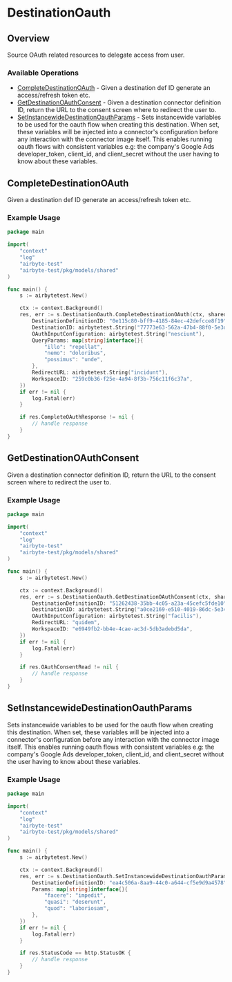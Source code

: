 # DestinationOauth

## Overview

Source OAuth related resources to delegate access from user.

### Available Operations

* [CompleteDestinationOAuth](#completedestinationoauth) - Given a destination def ID generate an access/refresh token etc.
* [GetDestinationOAuthConsent](#getdestinationoauthconsent) - Given a destination connector definition ID, return the URL to the consent screen where to redirect the user to.
* [SetInstancewideDestinationOauthParams](#setinstancewidedestinationoauthparams) - Sets instancewide variables to be used for the oauth flow when creating this destination. When set, these variables will be injected into a connector's configuration before any interaction with the connector image itself. This enables running oauth flows with consistent variables e.g: the company's Google Ads developer_token, client_id, and client_secret without the user having to know about these variables.


## CompleteDestinationOAuth

Given a destination def ID generate an access/refresh token etc.

### Example Usage

```go
package main

import(
	"context"
	"log"
	"airbyte-test"
	"airbyte-test/pkg/models/shared"
)

func main() {
    s := airbytetest.New()

    ctx := context.Background()
    res, err := s.DestinationOauth.CompleteDestinationOAuth(ctx, shared.CompleteDestinationOAuthRequest{
        DestinationDefinitionID: "0e115c80-bff9-4185-84ec-42defcce8f19",
        DestinationID: airbytetest.String("77773e63-562a-47b4-88f0-5e3d48fdaf31"),
        OAuthInputConfiguration: airbytetest.String("nesciunt"),
        QueryParams: map[string]interface{}{
            "illo": "repellat",
            "nemo": "doloribus",
            "possimus": "unde",
        },
        RedirectURL: airbytetest.String("incidunt"),
        WorkspaceID: "259c0b36-f25e-4a94-8f3b-756c11f6c37a",
    })
    if err != nil {
        log.Fatal(err)
    }

    if res.CompleteOAuthResponse != nil {
        // handle response
    }
}
```

## GetDestinationOAuthConsent

Given a destination connector definition ID, return the URL to the consent screen where to redirect the user to.

### Example Usage

```go
package main

import(
	"context"
	"log"
	"airbyte-test"
	"airbyte-test/pkg/models/shared"
)

func main() {
    s := airbytetest.New()

    ctx := context.Background()
    res, err := s.DestinationOauth.GetDestinationOAuthConsent(ctx, shared.DestinationOauthConsentRequest{
        DestinationDefinitionID: "51262438-35bb-4c05-a23a-45cefc5fde10",
        DestinationID: airbytetest.String("a0ce2169-e510-4019-86dc-5e34762799bf"),
        OAuthInputConfiguration: airbytetest.String("facilis"),
        RedirectURL: "quidem",
        WorkspaceID: "e6949fb2-bb4e-4cae-ac3d-5db3adebd5da",
    })
    if err != nil {
        log.Fatal(err)
    }

    if res.OAuthConsentRead != nil {
        // handle response
    }
}
```

## SetInstancewideDestinationOauthParams

Sets instancewide variables to be used for the oauth flow when creating this destination. When set, these variables will be injected into a connector's configuration before any interaction with the connector image itself. This enables running oauth flows with consistent variables e.g: the company's Google Ads developer_token, client_id, and client_secret without the user having to know about these variables.


### Example Usage

```go
package main

import(
	"context"
	"log"
	"airbyte-test"
	"airbyte-test/pkg/models/shared"
)

func main() {
    s := airbytetest.New()

    ctx := context.Background()
    res, err := s.DestinationOauth.SetInstancewideDestinationOauthParams(ctx, shared.SetInstancewideDestinationOauthParamsRequestBody{
        DestinationDefinitionID: "ea4c506a-8aa9-44c0-a644-cf5e9d9a4578",
        Params: map[string]interface{}{
            "facere": "impedit",
            "quasi": "deserunt",
            "quod": "laboriosam",
        },
    })
    if err != nil {
        log.Fatal(err)
    }

    if res.StatusCode == http.StatusOK {
        // handle response
    }
}
```
